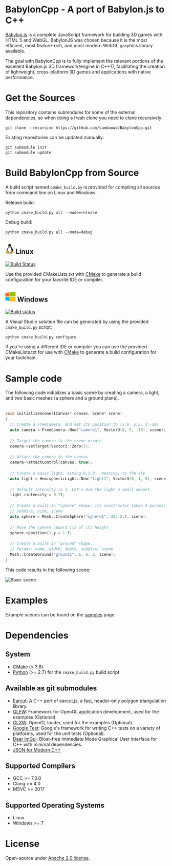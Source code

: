 # BabylonCpp - A port of Babylon.js to C++

[Babylon.js](http://www.babylonjs.com) is a complete JavaScript framework for building 3D games with HTML 5 and WebGL. BabylonJS was chosen because it is the most efficient, most feature-rich, and most modern WebGL graphics library available.

The goal with BabylonCpp is to fully implement the relevant portions of the excellent Babylon.js 3D framework/engine in C++17, facilitating the creation of lightweight, cross-platform 3D games and applications with native performance.

# Get the Sources

This repository contains submodules for some of the external dependencies, so when doing a fresh clone you need to clone recursively:

```
git clone --recursive https://github.com/samdauwe/BabylonCpp.git
```

Existing repositories can be updated manually:

```
git submodule init
git submodule update
```

# Build BabylonCpp from Source

A build script named `cmake_build.py` is provided for compiling all sources from command line on Linux and Windows:

Release build:

```
python cmake_build.py all --mode=release
```

Debug build:

```
python cmake_build.py all --mode=debug
```

## <img src="./assets/images/linuxlogo.png" alt="" height="32px"> Linux ##

[![Build Status](https://travis-ci.org/samdauwe/BabylonCpp.svg?branch=master)](https://travis-ci.org/samdauwe/BabylonCpp)

Use the provided CMakeLists.txt with [CMake](https://cmake.org) to generate a build configuration for your favorite IDE or compiler.

## <img src="./assets/images/windowslogo.png" alt="" height="32px"> Windows

[![Build status](https://ci.appveyor.com/api/projects/status/81b7scxkykn5qq1y?svg=true)](https://ci.appveyor.com/project/samdauwe/babyloncpp)

A Visual Studio solution file can be generated by using the provided `cmake_build.py` script:

```
python cmake_build.py configure
```

If you're using a different IDE or compiler you can use the provided CMakeLists.txt for use with [CMake](https://cmake.org) to generate a build configuration for your toolchain.

# Sample code

The following code initializes a basic scene by creating a camera, a light, and two basic meshes (a sphere and a ground plane).

```c++

void initializeScene(ICanvas* canvas, Scene* scene)
{
  // Create a FreeCamera, and set its position to (x:0, y:5, z:-10)
  auto camera = FreeCamera::New("camera1", Vector3(0, 5, -10), scene);

  // Target the camera to the scene origin
  camera->setTarget(Vector3::Zero());

  // Attach the camera to the canvas
  camera->attachControl(canvas, true);

  // Create a basic light, aiming 0,1,0 - meaning, to the sky
  auto light = HemisphericLight::New("light1", Vector3(0, 1, 0), scene);

  // Default intensity is 1. Let's dim the light a small amount
  light->intensity = 0.7f;

  // Create a built-in "sphere" shape; its constructor takes 4 params: name,
  // subdivs, size, scene
  auto sphere = Mesh::CreateSphere("sphere1", 32, 2.f, scene);

  // Move the sphere upward 1/2 of its height
  sphere->position().y = 1.f;

  // Create a built-in "ground" shape.
  // Params: name, width, depth, subdivs, scene
  Mesh::CreateGround("ground1", 6, 6, 2, scene);
}

```

This code results in the following scene:

![Basic scene](assets/screenshots/basic_scene.png?raw=true "Basic scene")

# Examples

Example scenes can be found on the [samples](https://github.com/samdauwe/BabylonCpp/tree/master/src/Samples) page.

# Dependencies

## System ##
* [CMake](https://cmake.org) (> 3.8)
* [Python](https://www.python.org) (>= 2.7) for the `cmake_build.py` build script

## Available as git submodules ##
* [Earcut](https://github.com/mapbox/earcut.hpp.git): A C++ port of earcut.js, a fast, header-only polygon triangulation library.
* [GLFW](https://github.com/glfw/glfw): Framework for OpenGL application development, used for the examples (Optional).
* [GLXW](https://github.com/rikusalminen/glxw): OpenGL loader, used for the examples (Optional).
* [Google Test](https://github.com/google/googletest): Google's framework for writing C++ tests on a variety of platforms, used for the unit tests (Optional).
* [Dear ImGui](https://github.com/ocornut/imgui): Bloat-free Immediate Mode Graphical User interface for C++ with minimal dependencies.
* [JSON for Modern C++](https://github.com/nlohmann/json)

## Supported Compilers ##
* GCC >= 7.0.0
* Clang >= 4.0
* MSVC >= 2017

## Supported Operating Systems ##
* Linux
* Windows >= 7

# License
Open-source under [Apache 2.0 license](http://www.tldrlegal.com/license/apache-license-2.0-%28apache-2.0%29).
